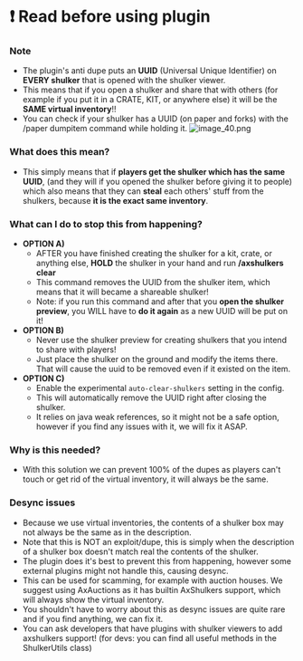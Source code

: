 # ❗ Read before using plugin

### Note
- The plugin's anti dupe puts an **UUID** (Universal Unique Identifier) on **EVERY shulker** that is opened with the shulker viewer.
- This means that if you open a shulker and share that with others (for example if you put it in a CRATE, KIT, or anywhere else) it will be the **SAME virtual inventory**!!
- You can check if your shulker has a UUID (on paper and forks) with the /paper dumpitem command while holding it.
![image_40.png](image_40.png)

### What does this mean?
- This simply means that if **players get the shulker which has the same UUID**, (and they will if you opened the shulker before giving it to people) which also means that they can **steal** each others' stuff from the shulkers, because **it is the exact same inventory**.

### What can I do to stop this from happening?
- **OPTION A)** 
  - AFTER you have finished creating the shulker for a kit, crate, or anything else, **HOLD** the shulker in your hand and run **/axshulkers clear**
  - This command removes the UUID from the shulker item, which means that it will became a shareable shulker!
  - Note: if you run this command and after that you **open the shulker preview**, you WILL have to **do it again** as a new UUID will be put on it!
- **OPTION B)**
  - Never use the shulker preview for creating shulkers that you intend to share with players!
  - Just place the shulker on the ground and modify the items there. That will cause the uuid to be removed even if it existed on the item.
- **OPTION C)**
  - Enable the experimental `auto-clear-shulkers` setting in the config.
  - This will automatically remove the UUID right after closing the shulker.
  - It relies on java weak references, so it might not be a safe option, however if you find any issues with it, we will fix it ASAP.

### Why is this needed?
- With this solution we can prevent 100% of the dupes as players can't touch or get rid of the virtual inventory, it will always be the same.

### Desync issues
- Because we use virtual inventories, the contents of a shulker box may not always be the same as in the description.
- Note that this is NOT an exploit/dupe, this is simply when the description of a shulker box doesn't match real the contents of the shulker.
- The plugin does it's best to prevent this from happening, however some external plugins might not handle this, causing desync.
- This can be used for scamming, for example with auction houses. We suggest using AxAuctions as it has builtin AxShulkers support, which will always show the virtual inventory.
- You shouldn't have to worry about this as desync issues are quite rare and if you find anything, we can fix it.
- You can ask developers that have plugins with shulker viewers to add axshulkers support! (for devs: you can find all useful methods in the ShulkerUtils class)